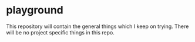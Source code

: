 # playground
This repository will contain the general things which I keep on trying. There will be no project specific things in this repo.
